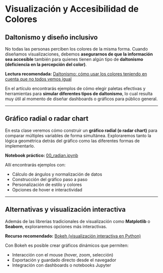 # Visualización y Accesibilidad de Colores

## Daltonismo y diseño inclusivo

No todas las personas perciben los colores de la misma forma.
Cuando diseñamos visualizaciones, debemos **asegurarnos de que la información sea accesible** también para quienes tienen algún tipo de **daltonismo (deficiencia en la percepción del color)**.

**Lectura recomendada:**
[Daltonismo: cómo usar los colores teniendo en cuenta que no todos vemos igual](https://theconversation.com/daltonismo-como-usar-los-colores-teniendo-en-cuenta-que-no-todos-vemos-igual-215163#:~:text=Con%20los%20simuladores%20de%20daltonismo,daltonismo%20que%20tenga%20una%20persona)

 En el artículo encontrarás ejemplos de cómo elegir paletas efectivas y herramientas para **simular diferentes tipos de daltonismo**, lo cual resulta muy útil al momento de diseñar dashboards o gráficos para público general.

---

## Gráfico radial o radar chart

En esta clase veremos cómo construir un **gráfico radial (o radar chart)** para comparar múltiples variables de forma simultánea.
Exploraremos tanto la lógica geométrica detrás del gráfico como las diferentes formas de implementarlo.

**Notebook práctico:**
[00_radian.ipynb](./00_radian.ipynb)

Allí encontrarás ejemplos con:

* Cálculo de ángulos y normalización de datos
* Construcción del gráfico paso a paso
* Personalización de estilo y colores
* Opciones de hover e interactividad

---

##  Alternativas y visualización interactiva

Además de las librerías tradicionales de visualización como **Matplotlib** o **Seaborn**, exploraremos opciones más interactivas.

**Recurso recomendado:**
[Bokeh (visualización interactiva en Python)](https://bokeh.org/)

Con Bokeh es posible crear gráficos dinámicos que permiten:

* Interacción con el mouse (hover, zoom, selección)
* Exportación y guardado directo desde el navegador
* Integración con dashboards o notebooks Jupyter
